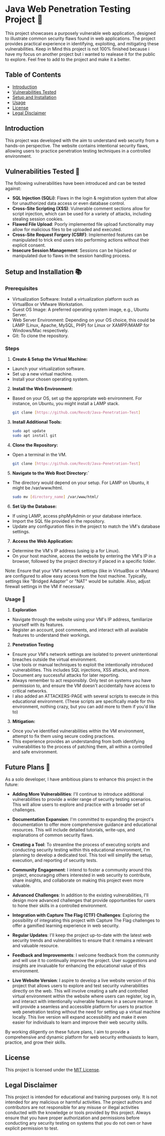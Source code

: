 # Java Web Penetration Testing Project 🔰

This project showcases a purposely vulnerable web application, designed to illustrate common security flaws found in web applications. The project provides practical experience in identifying, exploiting, and mitigating these vulnerabilities.
Keep in Mind this project is not 100% finished because i have my focus on another project but i wanted to realease it for the public to explore. 
Feel free to add to the project and make it a better.

## Table of Contents

- [Introduction](#introduction)
- [Vulnerabilities Tested](#vulnerabilities-tested-)
- [Setup and Installation](#setup-and-installation-)
- [Usage](#usage-)
- [License](#license)
- [Legal Disclaimer](#legal-disclaimer)

## Introduction

This project was developed with the aim to understand web security from a hands-on perspective. The website contains intentional security flaws, allowing users to practice penetration testing techniques in a controlled environment.

## Vulnerabilities Tested 🚪

The following vulnerabilities have been introduced and can be tested against:

- **SQL Injection (SQLi)**: Flaws in the login & registration system that allow for unauthorized data access or even database control.
- **Cross-Site Scripting (XSS)**: Vulnerable comment sections allow for script injection, which can be used for a variety of attacks, including stealing session cookies.
- **Flawed File Upload**: Poorly implemented file upload functionality may allow for malicious files to be uploaded and executed.
- **Cross-Site Request Forgery (CSRF)**: Implemented features can be manipulated to trick end users into performing actions without their explicit consent.
- **Insecure Session Management**: Sessions can be hijacked or manipulated due to flaws in the session handling process.

## Setup and Installation 📚

### Prerequisites

- Virtualization Software: Install a virtualization platform such as VirtualBox or VMware Workstation.
- Guest OS Image: A preferred operating system image, e.g., Ubuntu Server.
- Web Server Environment: Depending on your OS choice, this could be LAMP (Linux, Apache, MySQL, PHP) for Linux or XAMPP/MAMP for Windows/Mac respectively.
- Git: To clone the repository.

### Steps

1. **Create & Setup the Virtual Machine:**
- Launch your virtualization software.
- Set up a new virtual machine.
- Install your chosen operating system.

   
2. **Install the Web Environment:**
- Based on your OS, set up the appropriate web environment. For instance, on Ubuntu, you might install a LAMP stack.
    ```bash
   git clone [https://github.com/Revc0/Java-Penetration-Test]
    
3. **Install Additional Tools:**
    ```bash
    sudo apt update
    sudo apt install git

4. **Clone the Repository:**
- Open a terminal in the VM.
    ```bash
   git clone [https://github.com/Revc0/Java-Penetration-Test]

5. **Navigate to the Web Root Directory:`**
- The directory would depend on your setup. For LAMP on Ubuntu, it might be /var/www/html.
    ```bash
   sudo mv [directory_name] /var/www/html/

6. **Set Up the Database:**
- If using LAMP, access phpMyAdmin or your database interface.
- Import the SQL file provided in the repository.
- Update any configuration files in the project to match the VM's database settings.

7. **Access the Web Application:**
- Determine the VM's IP address (using ip a for Linux).
- On your host machine, access the website by entering the VM's IP in a browser, followed by the project directory if placed in a specific folder.

Note: Ensure that your VM's network settings (like in VirtualBox or VMware) are configured to allow easy access from the host machine. Typically, settings like "Bridged Adapter" or "NAT" would be suitable. Also, adjust firewall settings in the VM if necessary.

### Usage 🐒
1. **Exploration**
- Navigate through the website using your VM's IP address, familiarize yourself with its features.
- Register an account, post comments, and interact with all available features to understand their workings.

2. **Penetration Testing**
- Ensure your VM's network settings are isolated to prevent unintentional breaches outside the virtual environment.
- Use tools or manual techniques to exploit the intentionally introduced vulnerabilities. This includes SQL injections, XSS attacks, and more.
- Document any successful attacks for later reporting.
- Always remember to act responsibly. Only test on systems you have permission to, and ensure the VM doesn't accidentally have access to critical networks.
- I also added an ATTACKERS-PAGE with several scripts to execute in this educational environment. (These scripts are specifically made for this environment, nothing crazy, but you can add more to them if you'd like to)
  
3. **Mitigation:**
- Once you've identified vulnerabilities within the VM environment, attempt to fix them using secure coding practices.
- This experience provides an understanding from both identifying vulnerabilities to the process of patching them, all within a controlled and safe environment.

## Future Plans 🚀

As a solo developer, I have ambitious plans to enhance this project in the future:

- **Adding More Vulnerabilities**: I'll continue to introduce additional vulnerabilities to provide a wider range of security testing scenarios. This will allow users to explore and practice with a broader set of challenges.

- **Documentation Expansion**: I'm committed to expanding the project's documentation to offer more comprehensive guidance and educational resources. This will include detailed tutorials, write-ups, and explanations of common security flaws.

- **Creating a Tool**: To streamline the process of executing scripts and conducting security testing within this educational environment, I'm planning to develop a dedicated tool. This tool will simplify the setup, execution, and reporting of security tests.

- **Community Engagement**: I intend to foster a community around this project, encouraging others interested in web security to contribute, share insights, and collaborate on making this project even more valuable.

- **Advanced Challenges**: In addition to the existing vulnerabilities, I'll design more advanced challenges that provide opportunities for users to hone their skills in a controlled environment.

- **Integration with Capture The Flag (CTF) Challenges**: Exploring the possibility of integrating this project with Capture The Flag challenges to offer a gamified learning experience in web security.

- **Regular Updates**: I'll keep the project up-to-date with the latest web security trends and vulnerabilities to ensure that it remains a relevant and valuable resource.

- **Feedback and Improvements**: I welcome feedback from the community and will use it to continually improve the project. User suggestions and insights are invaluable for enhancing the educational value of this environment.

- **Live Website Version**: I aspire to develop a live website version of this project that allows users to explore and test security vulnerabilities directly on the web. This will involve creating a safe and controlled virtual environment within the website where users can register, log in, and interact with intentionally vulnerable features in a secure manner. It will provide a seamless and accessible platform for users to practice web penetration testing without the need for setting up a virtual machine locally. This live version will expand accessibility and make it even easier for individuals to learn and improve their web security skills.

By working diligently on these future plans, I aim to provide a comprehensive and dynamic platform for web security enthusiasts to learn, practice, and grow their skills.


## License

This project is licensed under the [MIT License](LICENSE).

## Legal Disclaimer

This project is intended for educational and training purposes only. It is not intended for any malicious or harmful activities. The project authors and contributors are not responsible for any misuse or illegal activities conducted with the knowledge or tools provided by this project. Always ensure that you have proper authorization and permissions before conducting any security testing on systems that you do not own or have explicit permission to test.
